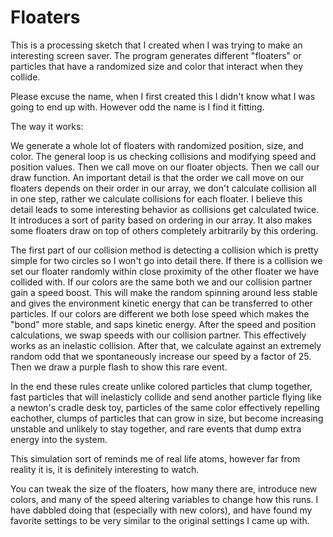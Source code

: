 # Floaters
This is a processing sketch that I created when I was trying to make an interesting screen saver. The program generates different "floaters" or particles that have a randomized size and color that interact when they collide. 

Please excuse the name, when I first created this I didn't know what I was going to end up with. However odd the name is I find it fitting.


The way it works:

We generate a whole lot of floaters with randomized position, size, and color.
The general loop is us checking collisions and modifying speed and position values. Then  we call move on our floater objects. Then we call our draw function. An important detail is that the order we call move on our floaters depends on their order in our array, we don't calculate collision all in one step, rather we calculate collisions for each floater. I believe this detail leads to some interesting behavior as collisions get calculated twice. It introduces a sort of parity based on ordering in our array. It also makes some floaters draw on top of others completely arbitrarily by this ordering.

The first part of our collision method is detecting a collision which is pretty simple for two circles so I won't go into detail there. If there is a collision we set our floater randomly within close proximity of the other floater we have collided with. If our colors are the same both we and our collision partner gain a speed boost. This will make the random spinning around less stable and gives the environment kinetic energy that can be transferred to other particles. If our colors are different we both lose speed which makes the "bond" more stable, and saps kinetic energy. After the speed and position calculations, we swap speeds with our collision partner. This effectively works as an inelastic collision. After that, we calculate against an extremely random odd that we spontaneously increase our speed by a factor of 25. Then we draw a purple flash to show this rare event.

In the end these rules create unlike colored particles that clump together, fast particles that will inelasticly collide and send another particle flying like a newton's cradle desk toy, particles of the same color effectively repelling eachother, clumps of particles that can grow in size, but become increasing unstable and unlikely to stay together, and rare events that dump extra energy into the system.

This simulation sort of reminds me of real life atoms, however far from reality it is, it is definitely interesting to watch. 

You can tweak the size of the floaters, how many there are, introduce new colors, and many of the speed altering variables to change how this runs. I have dabbled doing that (especially with new colors), and have found my favorite settings to be very similar to the original settings I came up with.
